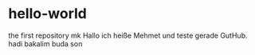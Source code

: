 # hello-world
the first repository mk
Hallo ich heiße Mehmet
und teste gerade GutHub.
hadi bakalim
buda son
